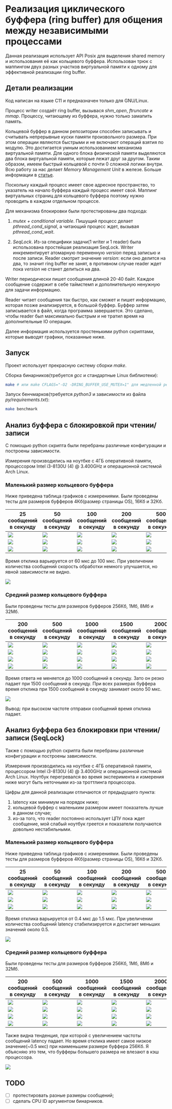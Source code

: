 # Реализация циклического буффера (ring buffer) для общения между независимыми процессами

Данная реализация использует API Posix для выделения shared memory и
использования её как кольцевого буффера. Использован трюк с маппингом
двух разных участков виртуальной памяти к одному для эффективной
реализации ring buffer.

## Детали реализации

Код написан на языке C11 и предназначен только для GNU/Linux.

Процесс writer создаёт ring buffer, вызывася *shm_open*, *ftruncate* и
*mmap*. Процессу, читающему из буффера, нужно только замапить память.

Кольцевой буффер в данном репозитории способен записывать и считывать
непрерывные куски памяти произвольного размера. При этом операции
являются быстрыми и не включают операций взятия по модулю. Это
достигается умным использованием механизма виртуальной памяти. Для
одного блока физической памяти выделяются два блока виртуальной
памяти, которые лежат друг за другом. Таким образом, имеем быстрый
кольцевой с почти 0 сложной логики внутри. Всю работу за нас делает
*Memory Management Unit* в железе. Больше информации в
[статье](https://lo.calho.st/posts/black-magic-buffer/).

Поскольку каждый процесс имеет свое адресное пространство, то
указатель на начало буффера каждый процесс имеет свой. Маппинг
виртуальных страниц для кольцевого буффера поэтому нужно проводить в
каждом отдельном процессе.

Для механизма блокировки были протестированы два подхода:

1) *mutex + conditional variable*. Пишущий процесс делает
*pthread_cond_signal*, а читающий процесс ждет, вызывая
*pthread_cond_wait*.

2) *SeqLock*. Из-за специфики задачи(1 writer и 1 reader) была
использована простейшая реализация SeqLock. Writer инкрементирует
атомарную переменную *version* перед записью и после записи. Reader
смотрит значение *version*: если оно делится на два, то значит ring
buffer не занят, в противном случае reader ждет пока *version* не
станет делиться на два.

Writer периодически пишет сообщения длиной 20-40 байт. Каждое
сообщение содержит в себе таймстемп и дополнительную ненужную для
задачи информацию.

Reader читает сообщения так быстро, как сможет и пишет информацию,
которая позже анализируется, в большой буффер. Буффер затем
записывается в файл, когда программа завершается. Это сделано, чтобы reader был максимально быстрым
и не тратил время на дополнительные IO операции.

Далее информация используется простенькими python скриптами, которые
выводят графики, показанные ниже.

## Запуск

Проект использует прекрасную систему сборки *make*.

Сборка бинарников(требуется *gcc* и стандартные Linux библиотеки):
```bash
make # или make CFLAGS="-O2 -DRING_BUFFER_USE_MUTEX=1" для медленной реализации, которая не греет ноутбук
```

Запуск бенчмарков(требуется *python3* и зависимости из файла *py/requirements.txt*):
```bash
make benchmark
```

## Анализ буффера с блокировкой при чтении/записи

С помощью python скрипта были перебраны различные конфигурации и
построены зависимости.

Измерения производились на ноутбке с 4ГБ оперативной памяти,
процессором Intel i3-8130U (4) @ 3.400GHz и операционной системой Arch
Linux.

### Маленький размер кольцевого буффера

Ниже приведена таблица графиков с измерениями. Были проведены тесты
для размеров буфферов 4Кб(размер страницы OS), 16Кб и 32Кб.

| 25 сообщений в секунду    |  50 сообщений в секунду    | 100 сообщений в секунду    | 200 сообщений в секунду     | 500 сообщений в секунду     | 750 сообщений в секунду     | 1000 сообщений в секунду     |
|---------------------------|----------------------------|----------------------------|-----------------------------|-----------------------------|-----------------------------|------------------------------|
| ![](img/graph_4K_25.png)  |  ![](img/graph_4K_50.png)  | ![](img/graph_4K_100.png)  |  ![](img/graph_4K_200.png)  |  ![](img/graph_4K_500.png)  |  ![](img/graph_4K_750.png)  |  ![](img/graph_4K_1000.png)  |
| ![](img/graph_16K_25.png) |  ![](img/graph_16K_50.png) | ![](img/graph_16K_100.png) |  ![](img/graph_16K_200.png) |  ![](img/graph_16K_500.png) |  ![](img/graph_16K_750.png) |  ![](img/graph_16K_1000.png) |
| ![](img/graph_32K_25.png) |  ![](img/graph_32K_50.png) | ![](img/graph_32K_100.png) |  ![](img/graph_32K_200.png) |  ![](img/graph_32K_500.png) |  ![](img/graph_32K_750.png) |  ![](img/graph_32K_1000.png) |

Время отклика варьируется от 60 мкс до 100 мкс. При увеличении
количества сообщений скорость обработки немного улучшается, но явной
зависимости не видно.

![](img/stats_small.png)

### Средний размер кольцевого буффера

Были проведены тесты для размеров буфферов 256Кб, 1Мб, 8Мб и 32Мб.

|  200 сообщений в секунду       | 500 сообщений в секунду        | 1000 сообщений в секунду        | 1500 сообщений в секунду        | 2000 сообщений в секунду        |
|--------------------------------|--------------------------------|---------------------------------|---------------------------------|---------------------------------|
|  ![](img/graph_256K_200.png)   |  ![](img/graph_256K_500.png)   |  ![](img/graph_256K_1000.png)   |  ![](img/graph_256K_1500.png)   |  ![](img/graph_256K_2000.png)   |
|  ![](img/graph_1024K_200.png)  |  ![](img/graph_1024K_500.png)  |  ![](img/graph_1024K_1000.png)  |  ![](img/graph_1024K_1500.png)  |  ![](img/graph_1024K_2000.png)  |
|  ![](img/graph_8192K_200.png)  |  ![](img/graph_8192K_500.png)  |  ![](img/graph_8192K_1000.png)  |  ![](img/graph_8192K_1500.png)  |  ![](img/graph_8192K_2000.png)  |
|  ![](img/graph_32768K_200.png) |  ![](img/graph_32768K_500.png) |  ![](img/graph_32768K_1000.png) |  ![](img/graph_32768K_1500.png) |  ![](img/graph_32768K_2000.png) |

Время ответа не меняется до 1000 сообщений в секунду. Зато он резко
падает при 1500 сообщений в секунду. При всех размерах буффера время
отклика при 1500 сообщений в секунду занимает около 50 мкс.

![](img/stats_big.png)

Вывод: при высоком частоте отправки сообщений время отклика падает.

## Анализ буффера без блокировки при чтении/записи (SeqLock)

Также с помощью python скрипта были перебраны различные конфигурации и
построены зависимости.

Измерения производились на ноутбке с 4ГБ оперативной памяти,
процессором Intel i3-8130U (4) @ 3.400GHz и операционной системой Arch
Linux. Ноутбук перегревался во время эксперимента и измерения ниже
могут быть неточными из-за троттлинга процессора.

Цифры для данной реализации отличаются от предыдущего пункта:
1) latency как минимум на порядок ниже;
2) кольцевой буффер с маленьким размером имеет показатель лучше в данном случае;
3) из-за того, что reader постоянно использует ЦПУ пока ждет
сообщение, мой слабый ноутбук греется и показатели получаются довольно
нестабильными.

### Маленький размер кольцевого буффера

Ниже приведена таблица графиков с измерениями. Были проведены тесты
для размеров буфферов 4Кб(размер страницы OS), 16Кб и 32Кб.

| 25 сообщений в секунду    |  50 сообщений в секунду    | 100 сообщений в секунду    | 200 сообщений в секунду     | 500 сообщений в секунду     | 750 сообщений в секунду     | 1000 сообщений в секунду     |
|---------------------------|----------------------------|----------------------------|-----------------------------|-----------------------------|-----------------------------|------------------------------|
| ![](img/graph2_4K_25.png)  |  ![](img/graph2_4K_50.png)  | ![](img/graph2_4K_100.png)  |  ![](img/graph2_4K_200.png)  |  ![](img/graph2_4K_500.png)  |  ![](img/graph2_4K_750.png)  |  ![](img/graph2_4K_1000.png)  |
| ![](img/graph2_16K_25.png) |  ![](img/graph2_16K_50.png) | ![](img/graph2_16K_100.png) |  ![](img/graph2_16K_200.png) |  ![](img/graph2_16K_500.png) |  ![](img/graph2_16K_750.png) |  ![](img/graph2_16K_1000.png) |
| ![](img/graph2_32K_25.png) |  ![](img/graph2_32K_50.png) | ![](img/graph2_32K_100.png) |  ![](img/graph2_32K_200.png) |  ![](img/graph2_32K_500.png) |  ![](img/graph2_32K_750.png) |  ![](img/graph2_32K_1000.png) |

Время отклика варьируется от 0.4 мкс до 1.5 мкс. При увеличении
количества сообщений latency стабилизируется и достигает меньших
значений около 0.5.

![](img/stats2_small.png)

### Средний размер кольцевого буффера

Были проведены тесты для размеров буфферов 256Кб, 1Мб, 8Мб и 32Мб.

|  200 сообщений в секунду       | 500 сообщений в секунду        | 1000 сообщений в секунду        | 1500 сообщений в секунду        | 2000 сообщений в секунду        |
|--------------------------------|--------------------------------|---------------------------------|---------------------------------|---------------------------------|
|  ![](img/graph2_256K_200.png)   |  ![](img/graph2_256K_500.png)   |  ![](img/graph2_256K_1000.png)   |  ![](img/graph2_256K_1500.png)   |  ![](img/graph2_256K_2000.png)   |
|  ![](img/graph2_1024K_200.png)  |  ![](img/graph2_1024K_500.png)  |  ![](img/graph2_1024K_1000.png)  |  ![](img/graph2_1024K_1500.png)  |  ![](img/graph2_1024K_2000.png)  |
|  ![](img/graph2_8192K_200.png)  |  ![](img/graph2_8192K_500.png)  |  ![](img/graph2_8192K_1000.png)  |  ![](img/graph2_8192K_1500.png)  |  ![](img/graph2_8192K_2000.png)  |
|  ![](img/graph2_32768K_200.png) |  ![](img/graph2_32768K_500.png) |  ![](img/graph2_32768K_1000.png) |  ![](img/graph2_32768K_1500.png) |  ![](img/graph2_32768K_2000.png) |

Также видна тенденция, при которой с увеличением частоты сообщений
latency падает. Но время отклика имеет самое низкое значение(~0.5 мкс)
при наименьшем размере буффера 256Кб. Я объясняю это тем, что буфферы
большего размера не влезают в кэш процессора.

![](img/stats2_big.png)

## TODO

 - [ ] протестировать разные размеры сообщений;
 - [ ] сделать CPU ID аргументом бинарников.
